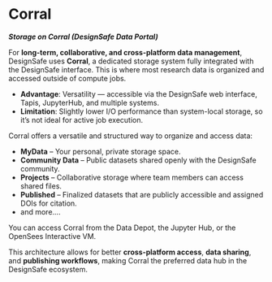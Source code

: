# Corral
***Storage on Corral (DesignSafe Data Portal)***

For **long-term, collaborative, and cross-platform data management**, DesignSafe uses **Corral**, a dedicated storage system fully integrated with the DesignSafe interface. This is where most research data is organized and accessed outside of compute jobs.

* **Advantage**: Versatility — accessible via the DesignSafe web interface, Tapis, JupyterHub, and multiple systems.
* **Limitation**: Slightly lower I/O performance than system-local storage, so it’s not ideal for active job execution.

Corral offers a versatile and structured way to organize and access data:

* **MyData** – Your personal, private storage space.
* **Community Data** – Public datasets shared openly with the DesignSafe community.
* **Projects** – Collaborative storage where team members can access shared files.
* **Published** – Finalized datasets that are publicly accessible and assigned DOIs for citation.
* and more....

You can access Corral from the Data Depot, the Jupyter Hub, or the OpenSees Interactive VM.

This architecture allows for better **cross-platform access**, **data sharing**, and **publishing workflows**, making Corral the preferred data hub in the DesignSafe ecosystem.
